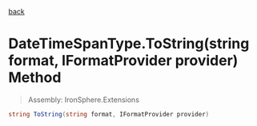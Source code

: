 ﻿

[back](/IronSphere.Extensions/types/DateTimeSpanType)

# DateTimeSpanType.ToString(string format, IFormatProvider provider) Method

> Assembly: IronSphere.Extensions

```csharp
string ToString(string format, IFormatProvider provider)
```



 
